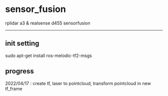 # sensor_fusion
rplidar a3 & realsense d455 sensorfusion

---------
## init setting
  sudo apt-get install ros-melodic-tf2-msgs

## progress
  2022/04/17 : create tf, laser to pointcloud, transform pointcloud in new tf_frame
